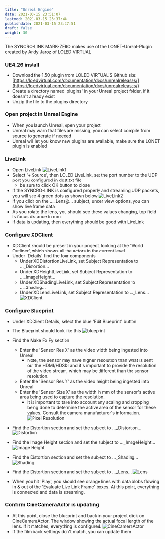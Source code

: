 ```yaml
---
title: "Unreal Engine"
date: 2021-03-15 23:51:07
lastmod: 2021-03-15 23:37:48
publishdate: 2021-03-15 23:37:51
draft: false
weight: 30
---
```


The SYNCRO-LINK MARK-ZERO makes use of the LONET-Unreal-Plugin created by Andy Jaroz of LOLED VIRTUAL

### UE4.26 install
- Download the 1.50 plugin from LOLED VIRTUAL'S Github site: [https://loledvirtual.com/documentation/docs/unrealreleases/](https://loledvirtual.com/documentation/docs/unrealreleases/)
- Create a directory named 'plugins' in your Unreal project folder, if it doesn't already exist
- Unzip the file to the plugins directory

### Open project in Unreal Engine
- When you launch Unreal, open your project
- Unreal may warn that files are missing, you can select compile from source to generate if needed
- Unreal will let you know new plugins are available, make sure the LONET plugin is enabled

### LiveLink
- Open LiveLink
![LiveLink1](/public/images/livelink1.png)
- Select '+ Source', then LOLED LiveLink, set the port number to the UDP port you configured in dest.txt file 
   - be sure to click OK button to close
- If the SYNCRO-LINK is configured properly and streaming UDP packets, you will see 4 green dots as shown below
![LiveLink2](/public/images/livelink2.png)
- If you click on the ..._Lens@... subject, under view options, you can show live frame data
- As you rotate the lens, you should see these values changing, top field is focus distance in mm
- If data is updating, then everything should be good with LiveLink

### Configure XDClient
- XDClient should be present in your project, looking at the 'World Outliner', which shows all the actors in the current level
- Under 'Details' find the four components
   - Under XDDistortionLiveLink, set Subject Representation to ..._Distortion...
   - Under XDHeightLiveLink, set Subject Representation to ..._ImageHeight...
   - Under XDShadingLiveLink, set Subject Representation to ..._Shading...
   - Under XDLensLiveLink, set Subject Representation to ..._Lens...
![XDClient](/public/images/xdclient1.png)

### Configure Blueprint
- Under XDClient Details, select the blue 'Edit Blueprint' button
- The Blueprint should look like this
![blueprint](/public/images/blueprint.png)
- Find the Make Fx Fy section
   - Enter the 'Sensor Res X' as the video width being ingested into Unreal
      - Note, the sensor may have higher resolution than what is sent out the HDMI/HDSDI and it's important to provide the resolution of the video stream, which may be different than the sensor resolution.
   - Enter the 'Sensor Res Y' as the video height being ingested into Unreal
   - Enter the 'Sensor Size X' as the width in mm of the sensor's active area being used to capture the resolution.
     - It is important to take into account any scaling and cropping being done to determine the active area of the sensor for these values. Consult the camera manufacturer's information. 
![Pixel Resolution](/public/images/pixel1.png)

- Find the Distortion section and set the subject to ..._Distortion...
![Distortion](/public/images/distortion.png)

- Find the Image Height section and set the subject to ..._ImageHeight...
![Image Height](/public/images/imageheight.png)

- Find the Distortion section and set the subject to ..._Shading...
![Shading](/public/images/shading.png)

- Find the Distortion section and set the subject to ..._Lens...
![Lens](/public/images/lens.png)

- When you hit 'Play', you should see orange lines with data blobs flowing in & out of the 'Evaluate Live Link Frame' boxes. At this point, everything is connected and data is streaming.


### Confirm CineCameraActor is updating
- At this point, close the blueprint and back in your project click on CineCameraActor. The window showing the actual focal length of the lens. If it matches, everything is configured. 
![CineCameraActor](/public/images/cinecameraactor.png)
- If the film back settings don't match, you can update them


